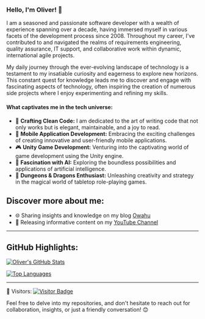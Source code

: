 ### Hello, I'm Oliver! 👋

I am a seasoned and passionate software developer with a wealth of experience spanning over a decade, having immersed myself in various facets of the development process since 2008. Throughout my career, I've contributed to and navigated the realms of requirements engineering, quality assurance, IT support, and collaborative work within dynamic, international agile projects.

My daily journey through the ever-evolving landscape of technology is a testament to my insatiable curiosity and eagerness to explore new horizons. This constant quest for knowledge leads me to discover and engage with fascinating aspects of technology, often inspiring the creation of numerous side projects where I enjoy experimenting and refining my skills.

#### What captivates me in the tech universe:

- 🧼 **Crafting Clean Code:** I am dedicated to the art of writing code that not only works but is elegant, maintainable, and a joy to read.
- 📱 **Mobile Application Development:** Embracing the exciting challenges of creating innovative and user-friendly mobile applications.
- 🎮 **Unity Game Development:** Venturing into the captivating world of game development using the Unity engine.
- 🤖 **Fascination with AI:** Exploring the boundless possibilities and applications of artificial intelligence.
- 🎲 **Dungeons & Dragons Enthusiast:** Unleashing creativity and strategy in the magical world of tabletop role-playing games.

## Discover more about me:

- 🌐 Sharing insights and knowledge on my blog [Owahu](www.owahu.de)
- 🎥 Releasing informative content on my [YouTube Channel](https://www.youtube.com/channel/UCjHYwGrzUma28086u9-IENg)

---

## GitHub Highlights:

[![Oliver's GitHub Stats](https://github-readme-stats.vercel.app/api?username=freezor&show_icons=true&theme=dark)](https://github.com/anuraghazra/github-readme-stats)

[![Top Languages](https://github-readme-stats.vercel.app/api/top-langs/?username=freezor&layout=compact&theme=dark)](https://github.com/anuraghazra/github-readme-stats)

---

👤 Visitors: [![Visitor Badge](https://visitor-badge.glitch.me/badge?page_id=freezor.visitor-badge)](https://github.com/boennemann/badges)

Feel free to delve into my repositories, and don't hesitate to reach out for collaboration, insights, or just a friendly conversation! 😊
